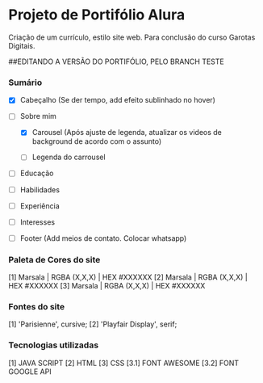 # Projeto de Portifólio Alura
Criação de um currículo, estilo site web. Para conclusão do curso Garotas Digitais.

##EDITANDO A VERSÃO DO PORTIFÓLIO, PELO BRANCH TESTE

### Sumário
- [X] Cabeçalho (Se der tempo, add efeito sublinhado no hover)


- [ ] Sobre mim
    - [X] Carousel (Após ajuste de legenda, atualizar os videos de background de acordo com o assunto)
    - [ ] Legenda do carrousel


- [ ] Educação


- [ ] Habilidades


- [ ] Experiência


- [ ] Interesses


- [ ] Footer (Add meios de contato. Colocar whatsapp)


### Paleta de Cores do site

[1] Marsala | RGBA (X,X,X) | HEX #XXXXXX
[2] Marsala | RGBA (X,X,X) | HEX #XXXXXX
[3] Marsala | RGBA (X,X,X) | HEX #XXXXXX


### Fontes do site

[1] 'Parisienne', cursive;
[2] 'Playfair Display', serif;


### Tecnologias utilizadas 

[1] JAVA SCRIPT
[2] HTML
[3] CSS
    [3.1] FONT AWESOME
    [3.2] FONT GOOGLE API
